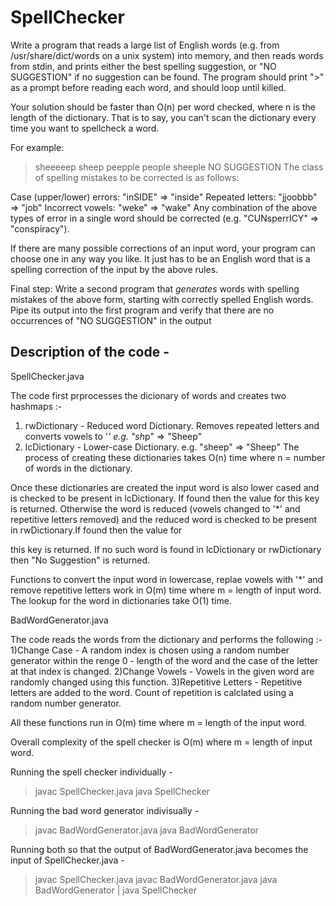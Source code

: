 SpellChecker
============

Write a program that reads a large list of English words (e.g. from /usr/share/dict/words on a unix system) into memory, and then reads words from stdin, and prints either the best spelling suggestion, or "NO SUGGESTION" if no suggestion can be found. The program should print ">" as a prompt before reading each word, and should loop until killed.

Your solution should be faster than O(n) per word checked, where n is the length of the dictionary. That is to say, you can't scan the dictionary every time you want to spellcheck a word.

For example:

> sheeeeep
sheep
> peepple
people
> sheeple
NO SUGGESTION
The class of spelling mistakes to be corrected is as follows:

Case (upper/lower) errors: "inSIDE" => "inside"
Repeated letters: "jjoobbb" => "job"
Incorrect vowels: "weke" => "wake"
Any combination of the above types of error in a single word should be corrected (e.g. "CUNsperrICY" => "conspiracy").

If there are many possible corrections of an input word, your program can choose one in any way you like. It just has to be an English word that is a spelling correction of the input by the above rules.

Final step: Write a second program that *generates* words with spelling mistakes of the above form, starting with correctly spelled English words. Pipe its output into the first program and verify that there are no occurrences of "NO SUGGESTION" in the output


Description of the code -
---------------------------

SpellChecker.java

The code first prprocesses the dicionary of words and creates two hashmaps :-
1) rwDictionary - Reduced word Dictionary. Removes repeated letters and converts vowels to '*' e.g. "sh*p" => "Sheep"
2) lcDictionary - Lower-case Dictionary. e.g. "sheep" => "Sheep"
The process of creating these dictionaries takes O(n) time where n = number of words in the dictionary.

Once these dictionaries are created the input word is also lower cased and is checked to be present in lcDictionary. If found then the value for this key is returned. 
Otherwise the word is reduced (vowels changed to '*' and repetitive letters removed) and the reduced word is checked to be present in rwDictionary.If found then the value for 

this key is returned.
If no such word is found in lcDictionary or rwDictionary then "No Suggestion" is returned.

Functions to convert the input word in lowercase, replae vowels with '*' and remove repetitive letters work in O(m) time where m = length of input word.
The lookup for the word in dictionaries take O(1) time.


BadWordGenerator.java

The code reads the words from the dictionary and performs the following :-
1)Change Case - A random index is chosen using a random number generator within the renge 0 - length of the word and the case of the letter at that index is changed.
2)Change Vowels - Vowels in the given word are randomly changed using this function.
3)Repetitive Letters - Repetitive letters are added to the word. Count of repetition is calclated using a random number generator.

All these functions run in O(m) time where m = length of the input word.


Overall complexity of the spell checker is O(m) where m = length of input word. 


Running the spell checker individually -
>javac SpellChecker.java
>java SpellChecker

Running the bad word generator indivisually -
>javac BadWordGenerator.java
>java BadWordGenerator

Running both so that the output of BadWordGenerator.java becomes the input of SpellChecker.java -
>javac SpellChecker.java 
>javac BadWordGenerator.java
>java BadWordGenerator | java SpellChecker
